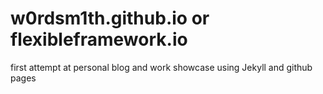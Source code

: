 # w0rdsm1th.github.io or flexibleframework.io
first attempt at personal blog and work showcase using Jekyll and github pages
